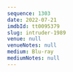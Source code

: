 ```yaml
---
sequence: 1303
date: 2022-07-21
imdbId: tt0095379
slug: intruder-1989
venue: null
venueNotes: null
medium: Blu-ray
mediumNotes: null
---
```

